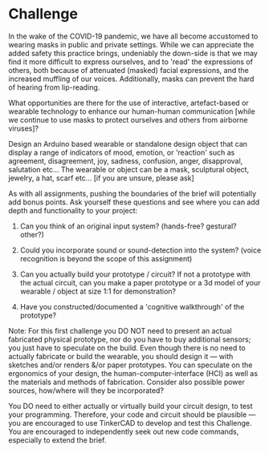 # Challenge

In the wake of the COVID-19 pandemic, we have all become accustomed to wearing masks in public and private settings. While we can appreciate the added safety this practice brings, undeniably the down-side is that we may find it more difficult to express ourselves, and to 'read' the expressions of others, both because of attenuated (masked) facial expressions, and the increased muffling of our voices. Additionally, masks can prevent the hard of hearing from lip-reading.

What opportunities are there for the use of interactive, artefact-based or wearable technology to enhance our human-human communication [while we continue to use masks to protect ourselves and others from airborne viruses]?

Design an Arduino based wearable or standalone design object that can display a range of indicators of mood, emotion, or 'reaction' such as agreement, disagreement, joy, sadness, confusion, anger, disapproval, salutation etc... The wearable or object can be a mask, sculptural object, jewelry, a hat, scarf etc... [if you are unsure, please ask]

As with all assignments, pushing the boundaries of the brief will potentially add bonus points. Ask yourself these questions and see where you can add depth and functionality to your project:

1. Can you think of an original input system? (hands-free? gestural? other?)

2. Could you incorporate sound or sound-detection into the system? (voice recognition is beyond the scope of this assignment)

3. Can you actually build your prototype / circuit? If not a prototype with the actual circuit, can you make a paper prototype or a 3d model of your wearable / object at size 1:1 for demonstration?

4. Have you constructed/documented a 'cognitive walkthrough' of the prototype?

Note: For this first challenge you DO NOT need to present an actual fabricated physical prototype, nor do you have to buy additional sensors; you just have to speculate on the build. Even though there is no need to actually fabricate or build the wearable, you should design it  — with sketches and/or renders &/or paper prototypes. You can speculate on the ergonomics of your design, the human-computer-interface (HCI) as well as the materials and methods of fabrication. Consider also possible power sources, how/where will they be incorporated?

You DO need to either actually or virtually build your circuit design, to test your programming. Therefore, your code and circuit should be plausible — you are encouraged to use TinkerCAD to develop and test this Challenge. You are encouraged to independently seek out new code commands, especially to extend the brief.
